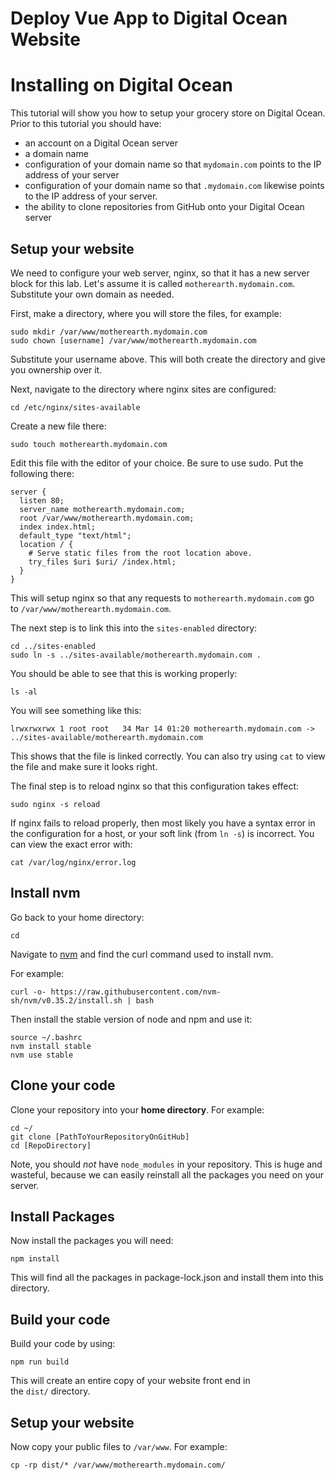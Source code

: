 # Deploy Vue App to Digital Ocean Website

# **Installing on Digital Ocean**

This tutorial will show you how to setup your grocery store on Digital Ocean. Prior to this tutorial you should have:

- an account on a Digital Ocean server
- a domain name
- configuration of your domain name so that `mydomain.com` points to the IP address of your server
- configuration of your domain name so that `.mydomain.com` likewise points to the IP address of your server.
- the ability to clone repositories from GitHub onto your Digital Ocean server

## **Setup your website**

We need to configure your web server, nginx, so that it has a new server block for this lab. Let's assume it is called `motherearth.mydomain.com`. Substitute your own domain as needed.

First, make a directory, where you will store the files, for example:

```
sudo mkdir /var/www/motherearth.mydomain.com
sudo chown [username] /var/www/motherearth.mydomain.com

```

Substitute your username above. This will both create the directory and give you ownership over it.

Next, navigate to the directory where nginx sites are configured:

```
cd /etc/nginx/sites-available

```

Create a new file there:

```
sudo touch motherearth.mydomain.com

```

Edit this file with the editor of your choice. Be sure to use sudo. Put the following there:

```
server {
  listen 80;
  server_name motherearth.mydomain.com;
  root /var/www/motherearth.mydomain.com;
  index index.html;
  default_type "text/html";
  location / {
    # Serve static files from the root location above.
    try_files $uri $uri/ /index.html;
  }
}

```

This will setup nginx so that any requests to `motherearth.mydomain.com` go to `/var/www/motherearth.mydomain.com`.

The next step is to link this into the `sites-enabled` directory:

```
cd ../sites-enabled
sudo ln -s ../sites-available/motherearth.mydomain.com .

```

You should be able to see that this is working properly:

```
ls -al

```

You will see something like this:

```
lrwxrwxrwx 1 root root   34 Mar 14 01:20 motherearth.mydomain.com -> ../sites-available/motherearth.mydomain.com

```

This shows that the file is linked correctly. You can also try using `cat` to view the file and make sure it looks right.

The final step is to reload nginx so that this configuration takes effect:

```
sudo nginx -s reload

```

If nginx fails to reload properly, then most likely you have a syntax error in the configuration for a host, or your soft link (from `ln -s`) is incorrect. You can view the exact error with:

```
cat /var/log/nginx/error.log

```

## **Install nvm**

Go back to your home directory:

```
cd

```

Navigate to [nvm](https://github.com/creationix/nvm) and find the curl command used to install nvm.

For example:

```
curl -o- https://raw.githubusercontent.com/nvm-sh/nvm/v0.35.2/install.sh | bash

```

Then install the stable version of node and npm and use it:

```
source ~/.bashrc
nvm install stable
nvm use stable

```

## **Clone your code**

Clone your repository into your **home directory**. For example:

```
cd ~/
git clone [PathToYourRepositoryOnGitHub]
cd [RepoDirectory]

```

Note, you should *not* have `node_modules` in your repository. This is huge and wasteful, because we can easily reinstall all the packages you need on your server.

## **Install Packages**

Now install the packages you will need:

```
npm install

```

This will find all the packages in package-lock.json and install them into this directory.

## **Build your code**

Build your code by using:

```
npm run build

```

This will create an entire copy of your website front end in the `dist/` directory.

## **Setup your website**

Now copy your public files to `/var/www`. For example:

```
cp -rp dist/* /var/www/motherearth.mydomain.com/
```